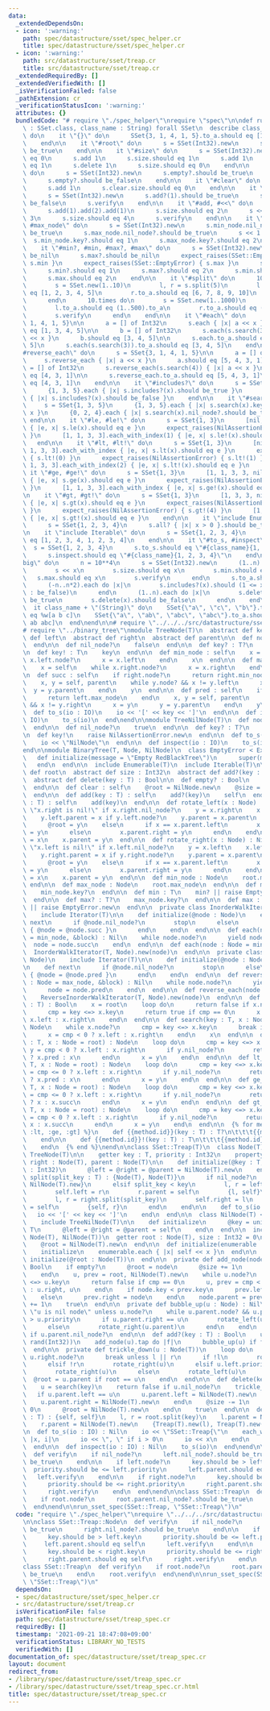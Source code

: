 ```yaml
---
data:
  _extendedDependsOn:
  - icon: ':warning:'
    path: spec/datastructure/sset/spec_helper.cr
    title: spec/datastructure/sset/spec_helper.cr
  - icon: ':warning:'
    path: src/datastructure/sset/treap.cr
    title: src/datastructure/sset/treap.cr
  _extendedRequiredBy: []
  _extendedVerifiedWith: []
  _isVerificationFailed: false
  _pathExtension: cr
  _verificationStatusIcon: ':warning:'
  attributes: {}
  bundledCode: "# require \"./spec_helper\"\nrequire \"spec\"\n\ndef run_sset_spec(type\
    \ : SSet.class, class_name : String) forall SSet\n  describe class_name + \"(Int32)\"\
    \ do\n    it \"{}\" do\n      SSet{3, 1, 4, 1, 5}.to_a.should eq [1, 3, 4, 5]\n\
    \    end\n\n    it \"#root\" do\n      s = SSet(Int32).new\n      s.root.nil_node?.should\
    \ be_true\n    end\n\n    it \"#size\" do\n      s = SSet(Int32).new\n      s.size.should\
    \ eq 0\n      s.add 1\n      s.size.should eq 1\n      s.add 1\n      s.size.should\
    \ eq 1\n      s.delete 1\n      s.size.should eq 0\n    end\n\n    it \"#empty?\"\
    \ do\n      s = SSet(Int32).new\n      s.empty?.should be_true\n      s.add 1\n\
    \      s.empty?.should be_false\n    end\n\n    it \"#clear\" do\n      s = SSet(Int32).new\n\
    \      s.add 1\n      s.clear.size.should eq 0\n    end\n\n    it \"#add?\" do\n\
    \      s = SSet(Int32).new\n      s.add?(1).should be_true\n      s.add?(1).should\
    \ be_false\n      s.verify\n    end\n\n    it \"#add, #<<\" do\n      s = SSet(Int32).new\n\
    \      s.add(1).add(2).add(1)\n      s.size.should eq 2\n      s << 3 << 4 <<\
    \ 3\n      s.size.should eq 4\n      s.verify\n    end\n\n    it \"#min_node,\
    \ #max_node\" do\n      s = SSet(Int32).new\n      s.min_node.nil_node?.should\
    \ be_true\n      s.max_node.nil_node?.should be_true\n      s << 1 << 2\n    \
    \  s.min_node.key?.should eq 1\n      s.max_node.key?.should eq 2\n    end\n\n\
    \    it \"#min?, #min, #max?, #max\" do\n      s = SSet(Int32).new\n      s.min?.should\
    \ be_nil\n      s.max?.should be_nil\n      expect_raises(SSet::EmptyError) {\
    \ s.min }\n      expect_raises(SSet::EmptyError) { s.max }\n      s << 1 << 2\n\
    \      s.min?.should eq 1\n      s.max?.should eq 2\n      s.min.should eq 1\n\
    \      s.max.should eq 2\n    end\n\n    it \"#split\" do\n      1000.times do\n\
    \        s = SSet.new(1..10)\n        l, r = s.split(5)\n        l.to_a.should\
    \ eq [1, 2, 3, 4, 5]\n        r.to_a.should eq [6, 7, 8, 9, 10]\n        s.verify\n\
    \      end\n      10.times do\n        s = SSet.new(1..1000)\n        l, r = s.split(500)\n\
    \        l.to_a.should eq (1..500).to_a\n        r.to_a.should eq (501..1000).to_a\n\
    \        s.verify\n      end\n    end\n\n    it \"#each\" do\n      s = SSet{3,\
    \ 1, 4, 1, 5}\n\n      a = [] of Int32\n      s.each { |x| a << x }\n      a.should\
    \ eq [1, 3, 4, 5]\n\n      b = [] of Int32\n      s.each(s.search(3)) { |x| b\
    \ << x }\n      b.should eq [3, 4, 5]\n\n      s.each.to_a.should eq [1, 3, 4,\
    \ 5]\n      s.each(s.search(3)).to_a.should eq [3, 4, 5]\n    end\n\n    it \"\
    #reverse_each\" do\n      s = SSet{3, 1, 4, 1, 5}\n\n      a = [] of Int32\n \
    \     s.reverse_each { |x| a << x }\n      a.should eq [5, 4, 3, 1]\n\n      a\
    \ = [] of Int32\n      s.reverse_each(s.search(4)) { |x| a << x }\n      a.should\
    \ eq [4, 3, 1]\n\n      s.reverse_each.to_a.should eq [5, 4, 3, 1]\n      s.reverse_each(s.search(4)).to_a.should\
    \ eq [4, 3, 1]\n    end\n\n    it \"#includes?\" do\n      s = SSet{1, 3, 5}\n\
    \      {1, 3, 5}.each { |x| s.includes?(x).should be_true }\n      {0, 2, 4}.each\
    \ { |x| s.includes?(x).should be_false }\n    end\n\n    it \"#search\" do\n \
    \     s = SSet{1, 3, 5}\n      {1, 3, 5}.each { |x| s.search(x).key?.should eq\
    \ x }\n      {0, 2, 4}.each { |x| s.search(x).nil_node?.should be_true }\n   \
    \ end\n\n    it \"#le, #le!\" do\n      s = SSet{1, 3}\n      [nil, 1, 1, 3, 3].each_with_index\
    \ { |e, x| s.le(x).should eq e }\n      expect_raises(NilAssertionError) { s.le!(0)\
    \ }\n      [1, 1, 3, 3].each_with_index(1) { |e, x| s.le!(x).should eq e }\n \
    \   end\n\n    it \"#lt, #lt!\" do\n      s = SSet{1, 3}\n      [nil, nil, 1,\
    \ 1, 3, 3].each_with_index { |e, x| s.lt(x).should eq e }\n      expect_raises(NilAssertionError)\
    \ { s.lt!(0) }\n      expect_raises(NilAssertionError) { s.lt!(1) }\n      [1,\
    \ 1, 3, 3].each_with_index(2) { |e, x| s.lt!(x).should eq e }\n    end\n\n   \
    \ it \"#ge, #ge!\" do\n      s = SSet{1, 3}\n      [1, 1, 3, 3, nil].each_with_index\
    \ { |e, x| s.ge(x).should eq e }\n      expect_raises(NilAssertionError) { s.ge!(4)\
    \ }\n      [1, 1, 3, 3].each_with_index { |e, x| s.ge!(x).should eq e }\n    end\n\
    \n    it \"#gt, #gt!\" do\n      s = SSet{1, 3}\n      [1, 3, 3, nil, nil].each_with_index\
    \ { |e, x| s.gt(x).should eq e }\n      expect_raises(NilAssertionError) { s.gt!(3)\
    \ }\n      expect_raises(NilAssertionError) { s.gt!(4) }\n      [1, 3, 3].each_with_index\
    \ { |e, x| s.gt!(x).should eq e }\n    end\n\n    it \"include Enumerable\" do\n\
    \      s = SSet{1, 2, 3, 4}\n      s.all? { |x| x > 0 }.should be_true\n    end\n\
    \n    it \"include Iterable\" do\n      s = SSet{1, 2, 3, 4}\n      s.cycle(2).to_a.should\
    \ eq [1, 2, 3, 4, 1, 2, 3, 4]\n    end\n\n    it \"#to_s, #inspect\" do\n    \
    \  s = SSet{1, 2, 3, 4}\n      s.to_s.should eq \"#{class_name}{1, 2, 3, 4}\"\n\
    \      s.inspect.should eq \"#{class_name}{1, 2, 3, 4}\"\n    end\n\n    it \"\
    big\" do\n      n = 10**4\n      s = SSet(Int32).new\n      (1..n).each do |x|\n\
    \        s << x\n        s.size.should eq x\n        s.min.should eq 1\n     \
    \   s.max.should eq x\n        s.verify\n      end\n      s.to_a.should eq (1..n).to_a\n\
    \      (-n..n*2).each do |x|\n        s.includes?(x).should (1 <= x <= n ? be_true\
    \ : be_false)\n      end\n      (1..n).each do |x|\n        s.delete(x).should\
    \ be_true\n        s.delete(x).should be_false\n      end\n    end\n  end\n\n\
    \  it class_name + \"(String)\" do\n    SSet{\"a\", \"c\", \"b\"}.to_a.should\
    \ eq %w[a b c]\n    SSet{\"a\", \"ab\", \"abc\", \"abc\"}.to_a.should eq %w[a\
    \ ab abc]\n  end\nend\n\n# require \"../../../src/datastructure/sset/treap\"\n\
    # require \"../binary_tree\"\nmodule TreeNode(T)\n  abstract def key : T\n  abstract\
    \ def left\n  abstract def right\n  abstract def parent\n\n  def node?\n    true\n\
    \  end\n\n  def nil_node?\n    false\n  end\n\n  def key? : T?\n    key\n  end\n\
    \n  def key! : T\n    key\n  end\n\n  def min_node : self\n    x = self\n    while\
    \ x.left.node?\n      x = x.left\n    end\n    x\n  end\n\n  def max_node : self\n\
    \    x = self\n    while x.right.node?\n      x = x.right\n    end\n    x\n  end\n\
    \n  def succ : self\n    if right.node?\n      return right.min_node\n    end\n\
    \    x, y = self, parent\n    while y.node? && x != y.left\n      x = y\n    \
    \  y = y.parent\n    end\n    y\n  end\n\n  def pred : self\n    if left.node?\n\
    \      return left.max_node\n    end\n    x, y = self, parent\n    while y.node?\
    \ && x != y.right\n      x = y\n      y = y.parent\n    end\n    y\n  end\n\n\
    \  def to_s(io : IO)\n    io << '[' << key << ']'\n  end\n\n  def inspect(io :\
    \ IO)\n    to_s(io)\n  end\nend\n\nmodule TreeNilNode(T)\n  def node?\n    false\n\
    \  end\n\n  def nil_node?\n    true\n  end\n\n  def key? : T?\n    nil\n  end\n\
    \n  def key!\n    raise NilAssertionError.new\n  end\n\n  def to_s(io : IO)\n\
    \    io << \"NilNode\"\n  end\n\n  def inspect(io : IO)\n    to_s(io)\n  end\n\
    end\n\nmodule BinaryTree(T, Node, NilNode)\n  class EmptyError < Exception\n \
    \   def initialize(message = \"Empty RedBlackTree\")\n      super(message)\n \
    \   end\n  end\n\n  include Enumerable(T)\n  include Iterable(T)\n\n  abstract\
    \ def root\n  abstract def size : Int32\n  abstract def add?(key : T) : Bool\n\
    \  abstract def delete(key : T) : Bool\n\n  def empty? : Bool\n    root.nil_node?\n\
    \  end\n\n  def clear : self\n    @root = NilNode.new\n    @size = 0\n    self\n\
    \  end\n\n  def add(key : T) : self\n    add?(key)\n    self\n  end\n\n  def <<(key\
    \ : T) : self\n    add(key)\n  end\n\n  def rotate_left(x : Node) : Nil\n    raise\
    \ \"x.right is nil!\" if x.right.nil_node?\n    y = x.right\n    x.right = y.left\n\
    \    y.left.parent = x if y.left.node?\n    y.parent = x.parent\n    if x.parent.nil_node?\n\
    \      @root = y\n    else\n      if x == x.parent.left\n        x.parent.left\
    \ = y\n      else\n        x.parent.right = y\n      end\n    end\n    y.left\
    \ = x\n    x.parent = y\n  end\n\n  def rotate_right(x : Node) : Nil\n    raise\
    \ \"x.left is nil!\" if x.left.nil_node?\n    y = x.left\n    x.left = y.right\n\
    \    y.right.parent = x if y.right.node?\n    y.parent = x.parent\n    if x.parent.nil_node?\n\
    \      @root = y\n    else\n      if x == x.parent.left\n        x.parent.left\
    \ = y\n      else\n        x.parent.right = y\n      end\n    end\n    y.right\
    \ = x\n    x.parent = y\n  end\n\n  def min_node : Node\n    root.min_node\n \
    \ end\n\n  def max_node : Node\n    root.max_node\n  end\n\n  def min? : T?\n\
    \    min_node.key?\n  end\n\n  def min : T\n    min? || raise EmptyError.new\n\
    \  end\n\n  def max? : T?\n    max_node.key?\n  end\n\n  def max : T\n    max?\
    \ || raise EmptyError.new\n  end\n\n  private class InorderWalkIterator(T, Node)\n\
    \    include Iterator(T)\n\n    def initialize(@node : Node)\n    end\n\n    def\
    \ next\n      if @node.nil_node?\n        stop\n      else\n        @node.key.tap\
    \ { @node = @node.succ }\n      end\n    end\n  end\n\n  def each(node : Node\
    \ = min_node, &block) : Nil\n    while node.node?\n      yield node.key\n    \
    \  node = node.succ\n    end\n  end\n\n  def each(node : Node = min_node)\n  \
    \  InorderWalkIterator(T, Node).new(node)\n  end\n\n  private class ReverseInorderWalkIterator(T,\
    \ Node)\n    include Iterator(T)\n\n    def initialize(@node : Node)\n    end\n\
    \n    def next\n      if @node.nil_node?\n        stop\n      else\n        @node.key.tap\
    \ { @node = @node.pred }\n      end\n    end\n  end\n\n  def reverse_each(node\
    \ : Node = max_node, &block) : Nil\n    while node.node?\n      yield node.key\n\
    \      node = node.pred\n    end\n  end\n\n  def reverse_each(node : Node = max_node)\n\
    \    ReverseInorderWalkIterator(T, Node).new(node)\n  end\n\n  def includes?(key\
    \ : T) : Bool\n    x = root\n    loop do\n      return false if x.nil_node?\n\
    \      cmp = key <=> x.key\n      return true if cmp == 0\n      x = cmp < 0 ?\
    \ x.left : x.right\n    end\n  end\n\n  def search(key : T, x : Node = root) :\
    \ Node\n    while x.node?\n      cmp = key <=> x.key\n      break if cmp == 0\n\
    \      x = cmp < 0 ? x.left : x.right\n    end\n    x\n  end\n\n  def le_node(key\
    \ : T, x : Node = root) : Node\n    loop do\n      cmp = key <=> x.key\n     \
    \ y = cmp < 0 ? x.left : x.right\n      if y.nil_node?\n        return cmp < 0\
    \ ? x.pred : x\n      end\n      x = y\n    end\n  end\n\n  def lt_node(key :\
    \ T, x : Node = root) : Node\n    loop do\n      cmp = key <=> x.key\n      y\
    \ = cmp <= 0 ? x.left : x.right\n      if y.nil_node?\n        return cmp <= 0\
    \ ? x.pred : x\n      end\n      x = y\n    end\n  end\n\n  def ge_node(key :\
    \ T, x : Node = root) : Node\n    loop do\n      cmp = key <=> x.key\n      y\
    \ = cmp <= 0 ? x.left : x.right\n      if y.nil_node?\n        return cmp <= 0\
    \ ? x : x.succ\n      end\n      x = y\n    end\n  end\n\n  def gt_node(key :\
    \ T, x : Node = root) : Node\n    loop do\n      cmp = key <=> x.key\n      y\
    \ = cmp < 0 ? x.left : x.right\n      if y.nil_node?\n        return cmp < 0 ?\
    \ x : x.succ\n      end\n      x = y\n    end\n  end\n\n  {% for method in [:le,\
    \ :lt, :ge, :gt] %}\n    def {{method.id}}(key : T) : T?\n\t\t\t{{method.id}}_node(key).key?\n\
    \    end\n\n    def {{method.id}}!(key : T) : T\n\t\t\t{{method.id}}_node(key).key!\n\
    \    end\n  {% end %}\nend\n\nclass SSet::Treap(T)\n  class Node(T)\n    include\
    \ TreeNode(T)\n\n    getter key : T, priority : Int32\n    property! left : Node(T),\
    \ right : Node(T), parent : Node(T)\n\n    def initialize(@key : T, @priority\
    \ : Int32)\n      @left = @right = @parent = NilNode(T).new\n    end\n\n    def\
    \ split(split_key : T) : {Node(T), Node(T)}\n      if nil_node?\n        {NilNode(T).new,\
    \ NilNode(T).new}\n      elsif split_key < key\n        l, r = left.split(split_key)\n\
    \        self.left = r\n        r.parent = self\n        {l, self}\n      else\n\
    \        l, r = right.split(split_key)\n        self.right = l\n        l.parent\
    \ = self\n        {self, r}\n      end\n    end\n\n    def to_s(io : IO)\n   \
    \   io << '[' << key << ']'\n    end\n  end\n\n  class NilNode(T) < Node(T)\n\
    \    include TreeNilNode(T)\n\n    def initialize\n      @key = uninitialized\
    \ T\n      @left = @right = @parent = self\n    end\n  end\n\n  include BinaryTree(T,\
    \ Node(T), NilNode(T))\n  getter root : Node(T), size : Int32 = 0\n\n  def initialize\n\
    \    @root = NilNode(T).new\n  end\n\n  def initialize(enumerable : Enumerable(T))\n\
    \    initialize\n    enumerable.each { |x| self << x }\n  end\n\n  protected def\
    \ initialize(@root : Node(T))\n  end\n\n  private def add_node(node : Node) :\
    \ Bool\n    if empty?\n      @root = node\n      @size += 1\n      return true\n\
    \    end\n    u, prev = root, NilNode(T).new\n    while u.node?\n      cmp = node.key\
    \ <=> u.key\n      return false if cmp == 0\n      u, prev = cmp < 0 ? u.left\
    \ : u.right, u\n    end\n    if node.key < prev.key\n      prev.left = node\n\
    \    else\n      prev.right = node\n    end\n    node.parent = prev\n    @size\
    \ += 1\n    true\n  end\n\n  private def bubble_up(u : Node) : Nil\n    raise\
    \ \"u is nil node\" unless u.node?\n    while u.parent.node? && u.parent.priority\
    \ > u.priority\n      if u.parent.right == u\n        rotate_left(u.parent)\n\
    \      else\n        rotate_right(u.parent)\n      end\n    end\n    @root = u\
    \ if u.parent.nil_node?\n  end\n\n  def add?(key : T) : Bool\n    u = Node.new(key,\
    \ rand(Int32))\n    add_node(u).tap do |f|\n      bubble_up(u) if f\n    end\n\
    \  end\n\n  private def trickle_down(u : Node(T))\n    loop do\n      l, r = u.left.node?,\
    \ u.right.node?\n      break unless l || r\n      if !l\n        rotate_left(u)\n\
    \      elsif !r\n        rotate_right(u)\n      elsif u.left.priority < u.right.priority\n\
    \        rotate_right(u)\n      else\n        rotate_left(u)\n      end\n    \
    \  @root = u.parent if root == u\n    end\n  end\n\n  def delete(key : T) : Bool\n\
    \    u = search(key)\n    return false if u.nil_node?\n    trickle_down(u)\n \
    \   if u.parent.left == u\n      u.parent.left = NilNode(T).new\n    else\n  \
    \    u.parent.right = NilNode(T).new\n    end\n    @size -= 1\n    if size ==\
    \ 0\n      @root = NilNode(T).new\n    end\n    true\n  end\n\n  def split(key\
    \ : T) : {self, self}\n    l, r = root.split(key)\n    l.parent = NilNode(T).new\n\
    \    r.parent = NilNode(T).new\n    {Treap(T).new(l), Treap(T).new(r)}\n  end\n\
    \n  def to_s(io : IO) : Nil\n    io << \"SSet::Treap{\"\n    each_with_index do\
    \ |x, i|\n      io << \", \" if i > 0\n      io << x\n    end\n    io << '}'\n\
    \  end\n\n  def inspect(io : IO) : Nil\n    to_s(io)\n  end\nend\n\nclass SSet::Treap::Node\n\
    \  def verify\n    if nil_node?\n      left.nil_node?.should be_true\n      right.nil_node?.should\
    \ be_true\n    end\n\n    if left.node?\n      key.should be > left.key\n    \
    \  priority.should be <= left.priority\n      left.parent.should eq self\n   \
    \   left.verify\n    end\n\n    if right.node?\n      key.should be < right.key\n\
    \      priority.should be <= right.priority\n      right.parent.should eq self\n\
    \      right.verify\n    end\n  end\nend\n\nclass SSet::Treap\n  def verify\n\
    \    if root.node?\n      root.parent.nil_node?.should be_true\n    end\n    root.verify\n\
    \  end\nend\n\nrun_sset_spec(SSet::Treap, \"SSet::Treap\")\n"
  code: "require \"./spec_helper\"\nrequire \"../../../src/datastructure/sset/treap\"\
    \n\nclass SSet::Treap::Node\n  def verify\n    if nil_node?\n      left.nil_node?.should\
    \ be_true\n      right.nil_node?.should be_true\n    end\n\n    if left.node?\n\
    \      key.should be > left.key\n      priority.should be <= left.priority\n \
    \     left.parent.should eq self\n      left.verify\n    end\n\n    if right.node?\n\
    \      key.should be < right.key\n      priority.should be <= right.priority\n\
    \      right.parent.should eq self\n      right.verify\n    end\n  end\nend\n\n\
    class SSet::Treap\n  def verify\n    if root.node?\n      root.parent.nil_node?.should\
    \ be_true\n    end\n    root.verify\n  end\nend\n\nrun_sset_spec(SSet::Treap,\
    \ \"SSet::Treap\")\n"
  dependsOn:
  - spec/datastructure/sset/spec_helper.cr
  - src/datastructure/sset/treap.cr
  isVerificationFile: false
  path: spec/datastructure/sset/treap_spec.cr
  requiredBy: []
  timestamp: '2021-09-21 18:47:08+09:00'
  verificationStatus: LIBRARY_NO_TESTS
  verifiedWith: []
documentation_of: spec/datastructure/sset/treap_spec.cr
layout: document
redirect_from:
- /library/spec/datastructure/sset/treap_spec.cr
- /library/spec/datastructure/sset/treap_spec.cr.html
title: spec/datastructure/sset/treap_spec.cr
---
```

